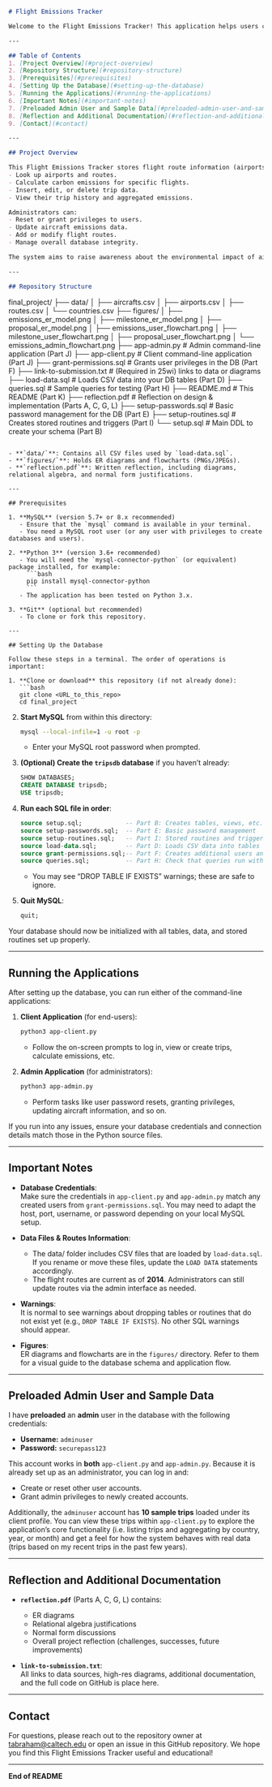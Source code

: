 ```markdown
# Flight Emissions Tracker

Welcome to the Flight Emissions Tracker! This application helps users calculate, log, and analyze carbon emissions from air travel. It includes two command-line programs—one for client (end-user) operations and another for administrative tasks—and a set of SQL files to create and manage the underlying MySQL database.

---

## Table of Contents
1. [Project Overview](#project-overview)
2. [Repository Structure](#repository-structure)
3. [Prerequisites](#prerequisites)
4. [Setting Up the Database](#setting-up-the-database)
5. [Running the Applications](#running-the-applications)
6. [Important Notes](#important-notes)
7. [Preloaded Admin User and Sample Data](#preloaded-admin-user-and-sample-data)
8. [Reflection and Additional Documentation](#reflection-and-additional-documentation)
9. [Contact](#contact)

---

## Project Overview

This Flight Emissions Tracker stores flight route information (airports, aircraft, etc.) and logs user trips, providing estimates of CO₂ emissions for each trip. Users can:
- Look up airports and routes.
- Calculate carbon emissions for specific flights.
- Insert, edit, or delete trip data.
- View their trip history and aggregated emissions.

Administrators can:
- Reset or grant privileges to users.
- Update aircraft emissions data.
- Add or modify flight routes.
- Manage overall database integrity.

The system aims to raise awareness about the environmental impact of air travel and provide meaningful insights for users.

---

## Repository Structure

```
final_project/
├── data/
│   ├── aircrafts.csv
│   ├── airports.csv
│   ├── routes.csv
│   └── countries.csv
├── figures/
│   ├── emissions_er_model.png
│   ├── milestone_er_model.png
│   ├── proposal_er_model.png
│   ├── emissions_user_flowchart.png
│   ├── milestone_user_flowchart.png
│   ├── proposal_user_flowchart.png
│   └── emissions_admin_flowchart.png
├── app-admin.py          # Admin command-line application (Part J)
├── app-client.py         # Client command-line application (Part J)
├── grant-permissions.sql # Grants user privileges in the DB (Part F)
├── link-to-submission.txt # (Required in 25wi) links to data or diagrams
├── load-data.sql         # Loads CSV data into your DB tables (Part D)
├── queries.sql           # Sample queries for testing (Part H)
├── README.md             # This README (Part K)
├── reflection.pdf        # Reflection on design & implementation (Parts A, C, G, L)
├── setup-passwords.sql   # Basic password management for the DB (Part E)
├── setup-routines.sql    # Creates stored routines and triggers (Part I)
└── setup.sql             # Main DDL to create your schema (Part B)
```

- **`data/`**: Contains all CSV files used by `load-data.sql`.
- **`figures/`**: Holds ER diagrams and flowcharts (PNGs/JPEGs).
- **`reflection.pdf`**: Written reflection, including diagrams, relational algebra, and normal form justifications.

---

## Prerequisites

1. **MySQL** (version 5.7+ or 8.x recommended)
   - Ensure that the `mysql` command is available in your terminal.
   - You need a MySQL root user (or any user with privileges to create databases and users).

2. **Python 3** (version 3.6+ recommended)
   - You will need the `mysql-connector-python` (or equivalent) package installed, for example:
     ```bash
     pip install mysql-connector-python
     ```
   - The application has been tested on Python 3.x.

3. **Git** (optional but recommended)
   - To clone or fork this repository.

---

## Setting Up the Database

Follow these steps in a terminal. The order of operations is important:

1. **Clone or download** this repository (if not already done):
   ```bash
   git clone <URL_to_this_repo>
   cd final_project
   ```

2. **Start MySQL** from within this directory:
   ```bash
   mysql --local-infile=1 -u root -p
   ```
   - Enter your MySQL root password when prompted.

3. **(Optional) Create the `tripsdb` database** if you haven’t already:
   ```sql
   SHOW DATABASES;
   CREATE DATABASE tripsdb;
   USE tripsdb;
   ```

4. **Run each SQL file in order**:
   ```sql
   source setup.sql;            -- Part B: Creates tables, views, etc.
   source setup-passwords.sql;  -- Part E: Basic password management
   source setup-routines.sql;   -- Part I: Stored routines and triggers
   source load-data.sql;        -- Part D: Loads CSV data into tables
   source grant-permissions.sql;-- Part F: Creates additional users and grants privileges
   source queries.sql;          -- Part H: Check that queries run with no errors/warnings
   ```
   - You may see “DROP TABLE IF EXISTS” warnings; these are safe to ignore.

5. **Quit MySQL**:
   ```sql
   quit;
   ```

Your database should now be initialized with all tables, data, and stored routines set up properly.

---

## Running the Applications

After setting up the database, you can run either of the command-line applications:

1. **Client Application** (for end-users):
   ```bash
   python3 app-client.py
   ```
   - Follow the on-screen prompts to log in, view or create trips, calculate emissions, etc.

2. **Admin Application** (for administrators):
   ```bash
   python3 app-admin.py
   ```
   - Perform tasks like user password resets, granting privileges, updating aircraft information, and so on.

If you run into any issues, ensure your database credentials and connection details match those in the Python source files.

---

## Important Notes

- **Database Credentials**:  
  Make sure the credentials in `app-client.py` and `app-admin.py` match any created users from `grant-permissions.sql`. You may need to adapt the host, port, username, or password depending on your local MySQL setup.

- **Data Files & Routes Information**:  
  - The data/ folder includes CSV files that are loaded by `load-data.sql`. If you rename or move these files, update the `LOAD DATA` statements accordingly.
  - The flight routes are current as of **2014**. Administrators can still update routes via the admin interface as needed.

- **Warnings**:  
  It is normal to see warnings about dropping tables or routines that do not exist yet (e.g., `DROP TABLE IF EXISTS`). No other SQL warnings should appear.

- **Figures**:  
  ER diagrams and flowcharts are in the `figures/` directory. Refer to them for a visual guide to the database schema and application flow.

---

## Preloaded Admin User and Sample Data

I have **preloaded** an **admin** user in the database with the following credentials:
- **Username:** `adminuser`
- **Password:** `securepass123`

This account works in **both** `app-client.py` and `app-admin.py`. Because it is already set up as an administrator, you can log in and:
- Create or reset other user accounts.
- Grant admin privileges to newly created accounts.

Additionally, the `adminuser` account has **10 sample trips** loaded under its client profile. You can view these trips within `app-client.py` to explore the application’s core functionality (i.e. listing trips and aggregating by country, year, or month) and get a feel for how the system behaves with real data (trips based on my recent trips in the past few years).

---

## Reflection and Additional Documentation

- **`reflection.pdf`** (Parts A, C, G, L) contains:
  - ER diagrams
  - Relational algebra justifications
  - Normal form discussions
  - Overall project reflection (challenges, successes, future improvements)

- **`link-to-submission.txt`**:  
  All links to data sources, high-res diagrams, additional documentation, and the full code on GitHub is place here.

---

## Contact

For questions, please reach out to the repository owner at tabraham@caltech.edu or open an issue in this GitHub repository. We hope you find this Flight Emissions Tracker useful and educational!

---

**End of README**
```